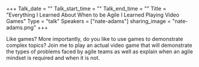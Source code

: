 +++
Talk_date = ""
Talk_start_time = ""
Talk_end_time = ""
Title = "Everything I Learned About When to be Agile I Learned Playing Video Games"
Type = "talk"
Speakers = ["nate-adams"]
sharing_image = "nate-adams.png"
+++

Like games? More importantly, do you like to use games to demonstrate complex topics? Join me to play an actual video game that will demonstrate the types of problems faced by agile teams as well as explain when an agile mindset is required and when it is not.
